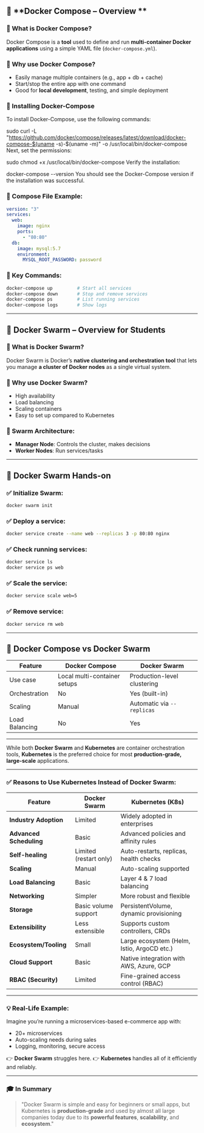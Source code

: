 
## 🐳 **Docker Compose – Overview **

### 🔹 What is Docker Compose?

Docker Compose is a **tool** used to define and run **multi-container Docker applications** using a simple YAML file (`docker-compose.yml`).

### 🔹 Why use Docker Compose?

* Easily manage multiple containers (e.g., app + db + cache)
* Start/stop the entire app with one command
* Good for **local development**, testing, and simple deployment

### 🔹 Installing Docker-Compose 
To install Docker-Compose, use the following commands:

sudo curl -L "https://github.com/docker/compose/releases/latest/download/docker-compose-$(uname -s)-$(uname -m)" -o /usr/local/bin/docker-compose
Next, set the permissions:

sudo chmod +x /usr/local/bin/docker-compose
Verify the installation:

docker-compose --version
You should see the Docker-Compose version if the installation was successful.

### 🔹 Compose File Example:

```yaml
version: "3"
services:
  web:
    image: nginx
    ports:
      - "80:80"
  db:
    image: mysql:5.7
    environment:
      MYSQL_ROOT_PASSWORD: password
```

### 🔹 Key Commands:

```bash
docker-compose up         # Start all services
docker-compose down       # Stop and remove services
docker-compose ps         # List running services
docker-compose logs       # Show logs
```

---

## 🐳 Docker Swarm – Overview for Students

### 🔹 What is Docker Swarm?

Docker Swarm is Docker’s **native clustering and orchestration tool** that lets you manage **a cluster of Docker nodes** as a single virtual system.

### 🔹 Why use Docker Swarm?

* High availability
* Load balancing
* Scaling containers
* Easy to set up compared to Kubernetes

### 🔹 Swarm Architecture:

* **Manager Node**: Controls the cluster, makes decisions
* **Worker Nodes**: Run services/tasks

---

## 🚀 Docker Swarm Hands-on

### ✅ Initialize Swarm:

```bash
docker swarm init
```

### ✅ Deploy a service:

```bash
docker service create --name web --replicas 3 -p 80:80 nginx
```

### ✅ Check running services:

```bash
docker service ls
docker service ps web
```

### ✅ Scale the service:

```bash
docker service scale web=5
```

### ✅ Remove service:

```bash
docker service rm web
```

---

## 📌 Docker Compose vs Docker Swarm

| Feature        | Docker Compose               | Docker Swarm                |
| -------------- | ---------------------------- | --------------------------- |
| Use case       | Local multi-container setups | Production-level clustering |
| Orchestration  | No                           | Yes (built-in)              |
| Scaling        | Manual                       | Automatic via `--replicas`  |
| Load Balancing | No                           | Yes                         |


---
While both **Docker Swarm** and **Kubernetes** are container orchestration tools, **Kubernetes** is the preferred choice for most **production-grade, large-scale** applications.

---

### ✅ Reasons to Use Kubernetes Instead of Docker Swarm:

| Feature                 | Docker Swarm           | Kubernetes (K8s)                           |
| ----------------------- | ---------------------- | ------------------------------------------ |
| **Industry Adoption**   | Limited                | Widely adopted in enterprises              |
| **Advanced Scheduling** | Basic                  | Advanced policies and affinity rules       |
| **Self-healing**        | Limited (restart only) | Auto-restarts, replicas, health checks     |
| **Scaling**             | Manual                 | Auto-scaling supported                     |
| **Load Balancing**      | Basic                  | Layer 4 & 7 load balancing                 |
| **Networking**          | Simpler                | More robust and flexible                   |
| **Storage**             | Basic volume support   | PersistentVolume, dynamic provisioning     |
| **Extensibility**       | Less extensible        | Supports custom controllers, CRDs          |
| **Ecosystem/Tooling**   | Small                  | Large ecosystem (Helm, Istio, ArgoCD etc.) |
| **Cloud Support**       | Basic                  | Native integration with AWS, Azure, GCP    |
| **RBAC (Security)**     | Limited                | Fine-grained access control (RBAC)         |

---

### 💡 Real-Life Example:

Imagine you’re running a microservices-based e-commerce app with:

* 20+ microservices
* Auto-scaling needs during sales
* Logging, monitoring, secure access

👉 **Docker Swarm** struggles here.
👉 **Kubernetes** handles all of it efficiently and reliably.

---

### 🎓 In Summary 
> "Docker Swarm is simple and easy for beginners or small apps, but Kubernetes is **production-grade** and used by almost all large companies today due to its **powerful features**, **scalability**, and **ecosystem**."

